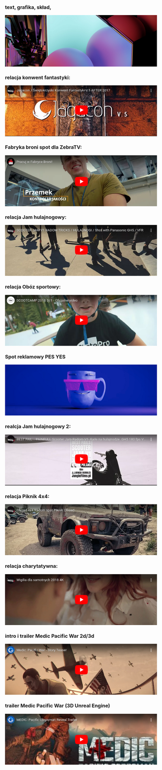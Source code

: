 ### text, grafika, skład,
[![](/graphics/_scaled.png)](/graphics/colors.pdf)

### relacja konwent fantastyki: 
[![](/thumbs/1.png)](https://www.youtube.com/watch?v=WgqqNvp6uf4)

### Fabryka broni spot dla ZebraTV: 

[![](/thumbs/2.png)](https://www.youtube.com/watch?v=mtaJ6Yev2QQ)

### relacja Jam hulajnogowy: 
[![](/thumbs/3.png)](https://www.youtube.com/watch?v=XwzBvglGSO4)

### relacja Obóz sportowy: 
[![](/thumbs/4.png)](https://www.youtube.com/watch?v=xcDK0kKAuTA)

### Spot reklamowy PES YES
[![](/thumbs/10.png)](https://facefook.com/56195925677736)

### realcja Jam hulajnogowy 2:
[![](/thumbs/5.png)](https://piped.video/watch?v=qmTTENv5wfo)

### relacja Piknik 4x4: 
[![](/thumbs/6.png)](https://www.youtube.com/watch?v=FnmjRO3V14s)

### relacja charytatywna:
[![](/thumbs/7.png)](https://www.youtube.com/watch?v=cgP1P7nLi8o)


### intro i trailer Medic Pacific War 2d/3d
[![](/thumbs/8.png)](https://www.youtube.com/watch?v=XSxzCsCgE1Y)

### trailer Medic Pacific War (3D Unreal Engine)
[![](/thumbs/9.png)](https://www.youtube.com/watch?v=l9D026O6SqE)
